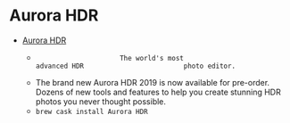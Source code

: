 # Aurora HDR
- [Aurora HDR](https://skylum.com/aurorahdr)
  -                          The world's most                         advanced HDR                         photo editor.                    
  - The brand new Aurora HDR 2019 is now available for pre-order. Dozens of new tools and features to help you create stunning HDR photos you never thought possible.
  - `brew cask install Aurora HDR`
